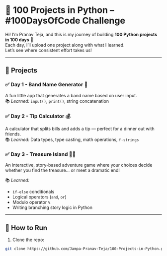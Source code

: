 # 🐍 100 Projects in Python – #100DaysOfCode Challenge

Hi! I’m Pranav Teja, and this is my journey of building **100 Python projects in 100 days** 🚀  
Each day, I’ll upload one project along with what I learned.  
Let’s see where consistent effort takes us!

---

## 📅 Projects

### ✅ Day 1 - Band Name Generator 🎸
A fun little app that generates a band name based on user input.  
📚 *Learned:* `input()`, `print()`, string concatenation

### ✅ Day 2 - Tip Calculator 💰
A calculator that splits bills and adds a tip — perfect for a dinner out with friends.  
📚 *Learned:* Data types, type casting, math operations, `f-strings`

### ✅ Day 3 - Treasure Island 🏴‍☠️  
An interactive, story-based adventure game where your choices decide whether you find the treasure… or meet a dramatic end!  

📚 *Learned:*  
- `if-else` conditionals  
- Logical operators (`and`, `or`)  
- Modulo operator `%`  
- Writing branching story logic in Python

---

## 📌 How to Run

1. Clone the repo:
```bash
git clone https://github.com/Jampa-Pranav-Teja/100-Projects-in-Python.git
